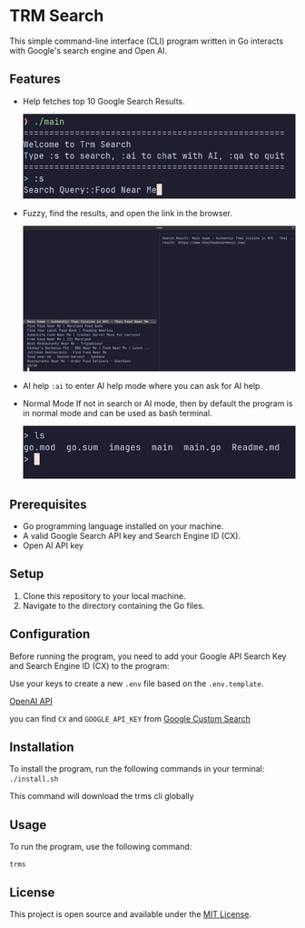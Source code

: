 # TRM Search

This simple command-line interface (CLI) program written in Go interacts with Google's search engine and Open AI.

## Features

- Help fetches top 10 Google Search Results.

  ![alt text](images/image.png)

- Fuzzy, find the results, and open the link in the browser.

  ![alt text](images/image-1.png)

- AI help
  `:ai` to enter AI help mode where you can ask for AI help.

- Normal Mode
  If not in search or AI mode, then by default the program is in normal mode and can be used as bash terminal.

  ![alt text](images/image4.png)

## Prerequisites

- Go programming language installed on your machine.
- A valid Google Search API key and Search Engine ID (CX).
- Open AI API key

## Setup

1. Clone this repository to your local machine.
2. Navigate to the directory containing the Go files.

## Configuration

Before running the program, you need to add your Google API Search Key and Search Engine ID (CX) to the program:

Use your keys to create a new `.env` file based on the `.env.template`.

[OpenAI API](https://platform.openai.com/api-keys)

you can find `CX` and `GOOGLE_API_KEY` from
[Google Custom Search](https://developers.google.com/custom-search/v1/overview#search_engine_id)

## Installation

To install the program, run the following commands in your terminal:
`./install.sh`

This command will download the trms cli globally

## Usage

To run the program, use the following command:


```
trms
```


## License

This project is open source and available under the [MIT License](LICENSE).
